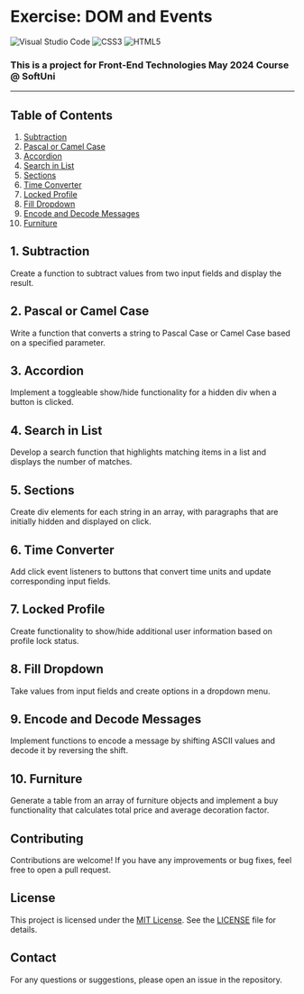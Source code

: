 # Exercise: DOM and Events
![Visual Studio Code](https://img.shields.io/badge/Visual_Studio_Code-0078D4?style=for-the-badge&logo=visual%20studio%20code&logoColor=white)
![CSS3](https://img.shields.io/badge/CSS3-1572B6?style=for-the-badge&logo=css3&logoColor=white)
![HTML5](https://img.shields.io/badge/HTML5-E34F26?style=for-the-badge&logo=html5&logoColor=white)

### This is a project for Front-End Technologies May 2024 Course @ SoftUni
---

## Table of Contents
1. [Subtraction](#1-subtraction)
2. [Pascal or Camel Case](#2-pascal-or-camel-case)
3. [Accordion](#3-accordion)
4. [Search in List](#4-search-in-list)
5. [Sections](#5-sections)
6. [Time Converter](#6-time-converter)
7. [Locked Profile](#7-locked-profile)
8. [Fill Dropdown](#8-fill-dropdown)
9. [Encode and Decode Messages](#9-encode-and-decode-messages)
10. [Furniture](#10-furniture)

## 1. Subtraction
Create a function to subtract values from two input fields and display the result.

## 2. Pascal or Camel Case
Write a function that converts a string to Pascal Case or Camel Case based on a specified parameter.

## 3. Accordion
Implement a toggleable show/hide functionality for a hidden div when a button is clicked.

## 4. Search in List
Develop a search function that highlights matching items in a list and displays the number of matches.

## 5. Sections
Create div elements for each string in an array, with paragraphs that are initially hidden and displayed on click.

## 6. Time Converter
Add click event listeners to buttons that convert time units and update corresponding input fields.

## 7. Locked Profile
Create functionality to show/hide additional user information based on profile lock status.

## 8. Fill Dropdown
Take values from input fields and create options in a dropdown menu.

## 9. Encode and Decode Messages
Implement functions to encode a message by shifting ASCII values and decode it by reversing the shift.

## 10. Furniture
Generate a table from an array of furniture objects and implement a buy functionality that calculates total price and average decoration factor.

## Contributing
Contributions are welcome! If you have any improvements or bug fixes, feel free to open a pull request.

## License
This project is licensed under the [MIT License](LICENSE). See the [LICENSE](LICENSE) file for details.

## Contact
For any questions or suggestions, please open an issue in the repository.

